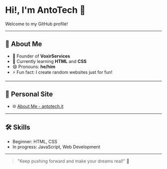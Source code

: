 # Hi!, I'm AntoTech 👋

Welcome to my GitHub profile!

---

## 🚀 About Me
- 🔭 Founder of **VoxirServices**
- 🌱 Currently learning **HTML** and **CSS**
- 😄 Pronouns: **he/him**
- ⚡ Fun fact: I create random websites just for fun!

---

## 🔗 Personal Site
- 🌐 [About Me - antotech.it](https://antotech.it)

---

## 🛠️ Skills
- Beginner: HTML, CSS
- In progress: JavaScript, Web Development

---

> "Keep pushing forward and make your dreams real!" 🚀
